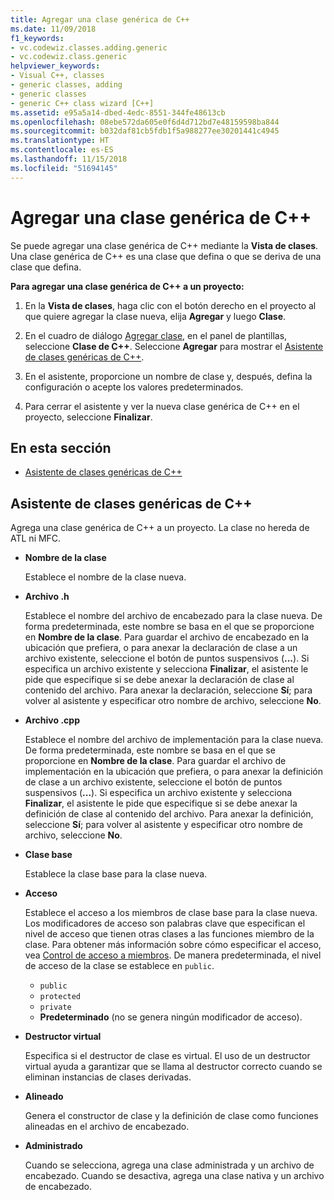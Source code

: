 ```yaml
---
title: Agregar una clase genérica de C++
ms.date: 11/09/2018
f1_keywords:
- vc.codewiz.classes.adding.generic
- vc.codewiz.class.generic
helpviewer_keywords:
- Visual C++, classes
- generic classes, adding
- generic classes
- generic C++ class wizard [C++]
ms.assetid: e95a5a14-dbed-4edc-8551-344fe48613cb
ms.openlocfilehash: 08ebe572da605e0f6d4d712bd7e48159598ba844
ms.sourcegitcommit: b032daf81cb5fdb1f5a988277ee30201441c4945
ms.translationtype: HT
ms.contentlocale: es-ES
ms.lasthandoff: 11/15/2018
ms.locfileid: "51694145"
---
```

# <a name="add-a-generic-c-class"></a>Agregar una clase genérica de C++

Se puede agregar una clase genérica de C++ mediante la **Vista de clases**. Una clase genérica de C++ es una clase que defina o que se deriva de una clase que defina.

**Para agregar una clase genérica de C++ a un proyecto:**

1. En la **Vista de clases**, haga clic con el botón derecho en el proyecto al que quiere agregar la clase nueva, elija **Agregar** y luego **Clase**.

1. En el cuadro de diálogo [Agregar clase](../ide/add-class-dialog-box.md), en el panel de plantillas, seleccione **Clase de C++**. Seleccione **Agregar** para mostrar el [Asistente de clases genéricas de C++](#generic-c-class-wizard).

1. En el asistente, proporcione un nombre de clase y, después, defina la configuración o acepte los valores predeterminados.

1. Para cerrar el asistente y ver la nueva clase genérica de C++ en el proyecto, seleccione **Finalizar**.

## <a name="in-this-section"></a>En esta sección

- [Asistente de clases genéricas de C++](#generic-c-class-wizard)

## <a name="generic-c-class-wizard"></a>Asistente de clases genéricas de C++

Agrega una clase genérica de C++ a un proyecto. La clase no hereda de ATL ni MFC.

- **Nombre de la clase**

  Establece el nombre de la clase nueva.

- **Archivo .h**

  Establece el nombre del archivo de encabezado para la clase nueva. De forma predeterminada, este nombre se basa en el que se proporcione en **Nombre de la clase**. Para guardar el archivo de encabezado en la ubicación que prefiera, o para anexar la declaración de clase a un archivo existente, seleccione el botón de puntos suspensivos (**...**). Si especifica un archivo existente y selecciona **Finalizar**, el asistente le pide que especifique si se debe anexar la declaración de clase al contenido del archivo. Para anexar la declaración, seleccione **Sí**; para volver al asistente y especificar otro nombre de archivo, seleccione **No**.

- **Archivo .cpp**

  Establece el nombre del archivo de implementación para la clase nueva. De forma predeterminada, este nombre se basa en el que se proporcione en **Nombre de la clase**. Para guardar el archivo de implementación en la ubicación que prefiera, o para anexar la definición de clase a un archivo existente, seleccione el botón de puntos suspensivos (**...**). Si especifica un archivo existente y selecciona **Finalizar**, el asistente le pide que especifique si se debe anexar la definición de clase al contenido del archivo. Para anexar la definición, seleccione **Sí**; para volver al asistente y especificar otro nombre de archivo, seleccione **No**.

- **Clase base**

  Establece la clase base para la clase nueva.

- **Acceso**

  Establece el acceso a los miembros de clase base para la clase nueva. Los modificadores de acceso son palabras clave que especifican el nivel de acceso que tienen otras clases a las funciones miembro de la clase. Para obtener más información sobre cómo especificar el acceso, vea [Control de acceso a miembros](../cpp/member-access-control-cpp.md). De manera predeterminada, el nivel de acceso de la clase se establece en `public`.

  - `public`
  - `protected`
  - `private`
  - **Predeterminado** (no se genera ningún modificador de acceso).

- **Destructor virtual**

  Especifica si el destructor de clase es virtual. El uso de un destructor virtual ayuda a garantizar que se llama al destructor correcto cuando se eliminan instancias de clases derivadas.

- **Alineado**

  Genera el constructor de clase y la definición de clase como funciones alineadas en el archivo de encabezado.

- **Administrado**

  Cuando se selecciona, agrega una clase administrada y un archivo de encabezado. Cuando se desactiva, agrega una clase nativa y un archivo de encabezado.
